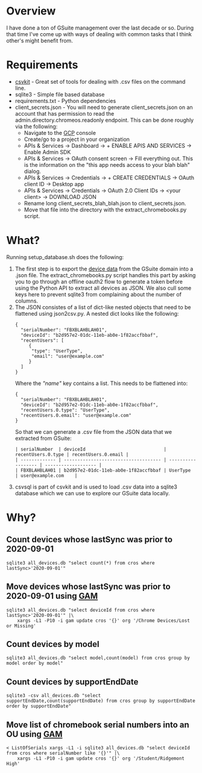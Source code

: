 # Overview

I have done a ton of GSuite management over the last decade or so. During that
time I've come up with ways of dealing with common tasks that I think other's
might benefit from.

# Requirements

* [csvkit](https://csvkit.readthedocs.io/en/latest/) - Great set of tools for dealing with .csv files on the command line.
* sqlite3 - Simple file based database
* requirements.txt - Python dependencies
* client_secrets.json - You will need to generate client_secrets.json on an
  account that has permission to read the admin.directory.chromeos.readonly
  endpoint. This can be done roughly via the following:  
  * Navigate to the [GCP](https://console.cloud.google.com) console
  * Create/go to a project in your organization
  * APIs & Services -> Dashboard -> + ENABLE APIS AND SERVICES -> Enable Admin SDK
  * APIs & Services -> OAuth consent screen -> Fill everything out. This is the information on the "this app needs access to your blah blah" dialog.
  * APIs & Services -> Credentials -> + CREATE CREDENTIALS -> OAuth client ID -> Desktop app
  * APIs & Services -> Credentials -> OAuth 2.0 Client IDs -> &lt;your client&gt; -> DOWNLOAD JSON
  * Rename long client_secrets_blah_blah.json to client_secrets.json.
  * Move that file into the directory with the extract_chromebooks.py script.

# What?

Running setup_database.sh does the following:

1. The first step is to export the [device
   data](https://developers.google.com/admin-sdk/directory/v1/reference/chromeosdevices#resource)
   from the GSuite domain into a .json file. The extract_chromebooks.py script
   handles this part by asking you to go through an offline oauth2 flow to
   generate a token before using the Python API to extract all devices as JSON.
   We also cull some keys here to prevent sqlite3 from complaining about the
   number of columns.
2. The JSON consistes of a list of dict-like nested objects that need to be
   flattened using json2csv.py. A nested dict looks like the following:  
   ```
   {
     "serialNumber": "FBXBLAHBLAH01",
     "deviceId": "b2d957e2-01dc-11eb-ab0e-1f82accfbbaf",
     "recentUsers": [
        {
         "type": "UserType",
         "email": "user@example.com"
        }
     ]
   }
   ```  
   Where the _"name"_ key contains a list. This needs to be flattened into:  
   ```
   {
     "serialNumber": "FBXBLAHBLAH01",
     "deviceId": "b2d957e2-01dc-11eb-ab0e-1f82accfbbaf",
     "recentUsers.0.type": "UserType",
     "recentUsers.0.email": "user@example.com"
   }
   ```  
   So that we can generate a .csv file from the JSON data that we extracted from GSuite:  
   ```
   | serialNumber  | deviceId                             | recentUsers.0.type | recentUsers.0.email |
   | ------------- | ------------------------------------ | ------------------ | ------------------- |
   | FBXBLAHBLAH01 | b2d957e2-01dc-11eb-ab0e-1f82accfbbaf | UserType           | user@example.com    |
   ```  
3. csvsql is part of csvkit and is used to load .csv data into a sqlite3
   database which we can use to explore our GSuite data locally.

# Why?

## Count devices whose lastSync was prior to 2020-09-01
```
sqlite3 all_devices.db "select count(*) from cros where lastSync>'2020-09-01'"
```

## Move devices whose lastSync was prior to 2020-09-01 using [GAM](https://github.com/jay0lee/GAM/wiki)
```
sqlite3 all_devices.db "select deviceId from cros where lastSync>'2020-09-01'" |\
    xargs -L1 -P10 -i gam update cros '{}' org '/Chrome Devices/Lost or Missing'
```

## Count devices by model
```
sqlite3 all_devices.db "select model,count(model) from cros group by model order by model"
```

## Count devices by supportEndDate
```
sqlite3 -csv all_devices.db "select supportEndDate,count(supportEndDate) from cros group by supportEndDate order by supportEndDate"
```

## Move list of chromebook serial numbers into an OU using [GAM](https://github.com/jay0lee/GAM/wiki)
```
< ListOfSerials xargs -L1 -i sqlite3 all_devices.db "select deviceId from cros where serialNumber like '{}'" |\
    xargs -L1 -P10 -i gam update cros '{}' org '/Student/Ridgemont High'
```

